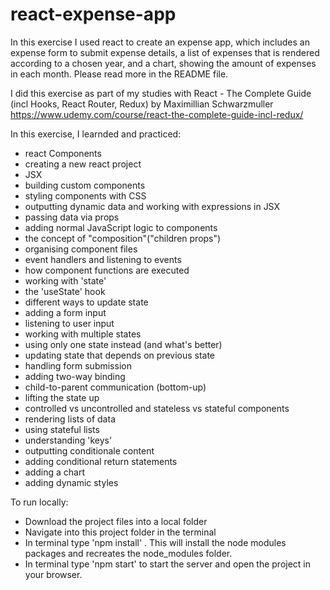 # react-expense-app
In this exercise I used react to create an expense app, which includes an expense form to submit expense details, a list of expenses that is rendered according to a chosen year, and a chart, showing the amount of expenses in each month. Please read more in the README file.


I did this exercise as part of my studies with React - The Complete Guide (incl Hooks, React Router, Redux) by Maximillian Schwarzmuller
https://www.udemy.com/course/react-the-complete-guide-incl-redux/

In this exercise, I learnded and practiced: 
- react Components
- creating a new react project
- JSX 
- building custom components
- styling components with CSS
- outputting dynamic data and working with expressions in JSX
- passing data via props
- adding normal JavaScript logic to components
- the concept of "composition"("children props")
- organising component files
- event handlers and listening to events
- how component functions are executed
- working with 'state'
- the 'useState' hook
- different ways to update state
- adding a form input
- listening to user input
- working with multiple states
- using only one state instead (and what's better)
- updating state that depends on previous state
- handling form submission
- adding two-way binding
- child-to-parent communication (bottom-up)
- lifting the state up
- controlled vs uncontrolled and stateless vs stateful components
- rendering lists of data
- using stateful lists
- understanding 'keys'
- outputting conditionale content
- adding conditional return statements
- adding a chart
- adding dynamic styles

To run locally: 
- Download the project files into a local folder 
- Navigate into this project folder in the terminal 
- In terminal type 'npm install' . This will install the node modules packages and recreates the node_modules folder. 
- In terminal type 'npm start' to start the server and open the project in your browser.
